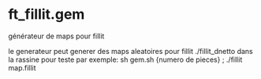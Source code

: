 # ft_fillit.gem
générateur de maps pour fillit

le generateur peut generer des maps aleatoires pour fillit
./fillit_dnetto dans la rassine pour teste
par exemple: sh gem.sh {numero de pieces} ; ./fillit map.fillit

